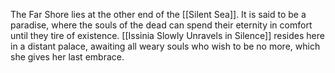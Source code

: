 The Far Shore lies at the other end of the [[Silent Sea]]. It is said to be a paradise, where the souls of the dead can spend their eternity in comfort until they tire of existence. [[Issinia Slowly Unravels in Silence]] resides here in a distant palace, awaiting all weary souls who wish to be no more, which she gives her last embrace.